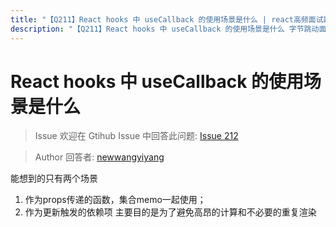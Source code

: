 ```yaml
---
title: "【Q211】React hooks 中 useCallback 的使用场景是什么 | react高频面试题"
description: "【Q211】React hooks 中 useCallback 的使用场景是什么 字节跳动面试题、阿里腾讯面试题、美团小米面试题。"
---
```


# React hooks 中 useCallback 的使用场景是什么

> Issue
> 欢迎在 Gtihub Issue 中回答此问题: [Issue 212](https://github.com/shfshanyue/Daily-Question/issues/212)

> Author
> 回答者: [newwangyiyang](https://github.com/newwangyiyang)

能想到的只有两个场景

1. 作为props传递的函数，集合memo一起使用；
2. 作为更新触发的依赖项
   主要目的是为了避免高昂的计算和不必要的重复渲染
